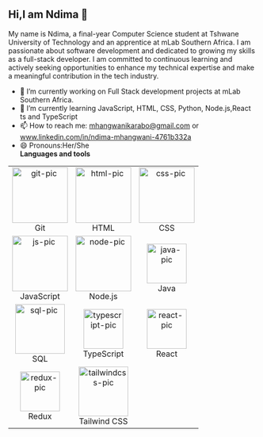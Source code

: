 ## Hi,I am Ndima 👋


My name is Ndima, a final-year Computer Science student at Tshwane University of Technology 
and an apprentice at mLab Southern Africa. I am passionate about software development and 
dedicated to growing my skills as a full-stack developer. I am committed to continuous learning
and actively seeking opportunities to enhance my technical expertise and make a meaningful contribution
in the tech industry.

- 🔭 I’m currently working on Full Stack development projects at mLab Southern Africa.
- 🌱 I’m currently learning JavaScript, HTML, CSS, Python, Node.js,React ts and TypeScript
- 📫 How to reach me: mhangwanikarabo@gmail.com or www.linkedin.com/in/ndima-mhangwani-4761b332a
- 😄 Pronouns:Her/She
  <br>
<strong>Languages and tools</strong>
<table>
  <tr>
    <td align="center">
      <img src="https://github.com/user-attachments/assets/19d42f66-22c0-42cc-b98d-e301c2e1a3d1" width="112" height="112" alt="git-pic" />
      <br/>Git
    </td>
    <td align="center">
      <img src="https://github.com/user-attachments/assets/3672e132-1fad-40b9-be77-fd00819e0fca" width="112" height="112" alt="html-pic" />
      <br/>HTML
    </td>
    <td align="center">
      <img src="https://github.com/user-attachments/assets/c4dc9e1b-7e75-4182-b156-94cc75855ecb" width="112" height="112" alt="css-pic" />
      <br/>CSS
    </td>
  </tr>
  <tr>
    <td align="center">
      <img src="https://github.com/user-attachments/assets/c8b132fe-9022-492e-b566-a07e4ee15c4b" width="112" height="112" alt="js-pic" />
      <br/>JavaScript
    </td>
    <td align="center">
      <img src="https://github.com/user-attachments/assets/4118f043-8993-4488-9d05-823a3a693a37" width="112" height="112" alt="node-pic" />
      <br/>Node.js
    </td>
    <td align="center">
      <img src="https://upload.wikimedia.org/wikipedia/en/3/30/Java_programming_language_logo.svg" width="80" alt="java-pic" />
      <br/>Java
    </td>
  </tr>
  <tr>
    <td align="center">
      <img src="https://upload.wikimedia.org/wikipedia/commons/8/87/Sql_data_base_with_logo.png" width="100" alt="sql-pic" />
      <br/>SQL
    </td>
    <td align="center">
      <img src="https://cdn.worldvectorlogo.com/logos/typescript.svg" width="80" alt="typescript-pic" />
      <br/>TypeScript
    </td>
    <td align="center">
      <img src="https://upload.wikimedia.org/wikipedia/commons/a/a7/React-icon.svg" width="80" alt="react-pic" />
      <br/>React
    </td>
  </tr>
  <tr>
    <td align="center">
      <img src="https://raw.githubusercontent.com/reduxjs/redux/master/logo/logo.png" width="80" alt="redux-pic" />
      <br/>Redux
    </td>
    <td align="center">
      <img src="https://raw.githubusercontent.com/tailwindlabs/tailwindcss/HEAD/.github/logo-light.svg" width="100" alt="tailwindcss-pic" />
      <br/>Tailwind CSS
    </td>
    <td></td>
  </tr>
</table>





